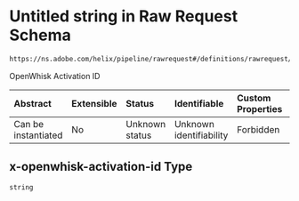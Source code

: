 # Untitled string in Raw Request Schema

```txt
https://ns.adobe.com/helix/pipeline/rawrequest#/definitions/rawrequest/properties/headers/properties/x-openwhisk-activation-id
```

OpenWhisk Activation ID

| Abstract            | Extensible | Status         | Identifiable            | Custom Properties | Additional Properties | Access Restrictions | Defined In                                                               |
| :------------------ | :--------- | :------------- | :---------------------- | :---------------- | :-------------------- | :------------------ | :----------------------------------------------------------------------- |
| Can be instantiated | No         | Unknown status | Unknown identifiability | Forbidden         | Allowed               | none                | [rawrequest.schema.json*](rawrequest.schema.json "open original schema") |

## x-openwhisk-activation-id Type

`string`
